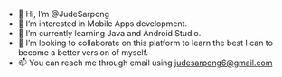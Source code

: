 - 👋 Hi, I’m @JudeSarpong
- 👀 I’m interested in Mobile Apps development.
- 🌱 I’m currently learning Java and Android Studio.
- 💞️ I’m looking to collaborate on this platform to learn the best I can to become a better version of myself.
- 📫 You can reach me through email using judesarpong6@gmail.com

<!---
JudeSarpong/JudeSarpong is a ✨ special ✨ repository because its `README.md` (this file) appears on your GitHub profile.
You can click the Preview link to take a look at your changes.
--->
